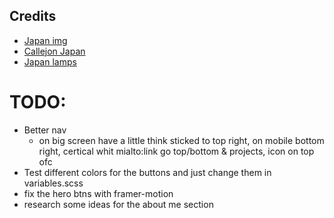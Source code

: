 ## Credits
- [Japan img](https://www.pexels.com/photo/woman-walking-in-the-street-during-night-time-1134166/)
- [Callejon Japan](https://www.pexels.com/photo/side-view-of-woman-in-illuminated-city-at-night-315191/)
- [Japan lamps](https://www.pexels.com/photo/turned-on-paper-lamps-inside-biuilding-581308/)

# TODO:
- Better nav
  - on big screen have a little think sticked to top right, on mobile bottom right, certical whit mialto:link go top/bottom & projects, icon on top ofc
- Test different colors for the buttons and just change them in variables.scss
- fix the hero btns with framer-motion
- research some ideas for the about me section